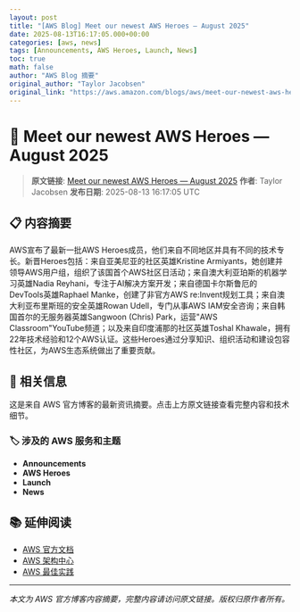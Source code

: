 ```yaml
---
layout: post
title: "[AWS Blog] Meet our newest AWS Heroes — August 2025"
date: 2025-08-13T16:17:05.000+00:00
categories: [aws, news]
tags: [Announcements, AWS Heroes, Launch, News]
toc: true
math: false
author: "AWS Blog 摘要"
original_author: "Taylor Jacobsen"
original_link: "https://aws.amazon.com/blogs/aws/meet-our-newest-aws-heroes-august-2025/"
---
```


# 📰 Meet our newest AWS Heroes — August 2025

> **原文链接**: [Meet our newest AWS Heroes — August 2025](https://aws.amazon.com/blogs/aws/meet-our-newest-aws-heroes-august-2025/)
> **作者**: Taylor Jacobsen
> **发布日期**: 2025-08-13 16:17:05 UTC

## 📋 内容摘要

AWS宣布了最新一批AWS Heroes成员，他们来自不同地区并具有不同的技术专长。新晋Heroes包括：来自亚美尼亚的社区英雄Kristine Armiyants，她创建并领导AWS用户组，组织了该国首个AWS社区日活动；来自澳大利亚珀斯的机器学习英雄Nadia Reyhani，专注于AI解决方案开发；来自德国卡尔斯鲁厄的DevTools英雄Raphael Manke，创建了非官方AWS re:Invent规划工具；来自澳大利亚布里斯班的安全英雄Rowan Udell，专门从事AWS IAM安全咨询；来自韩国首尔的无服务器英雄Sangwoon (Chris) Park，运营"AWS Classroom"YouTube频道；以及来自印度浦那的社区英雄Toshal Khawale，拥有22年技术经验和12个AWS认证。这些Heroes通过分享知识、组织活动和建设包容性社区，为AWS生态系统做出了重要贡献。

## 🔗 相关信息

这是来自 AWS 官方博客的最新资讯摘要。点击上方原文链接查看完整内容和技术细节。

### 🏷️ 涉及的 AWS 服务和主题

- **Announcements**
- **AWS Heroes**
- **Launch**
- **News**

## 📚 延伸阅读

- [AWS 官方文档](https://docs.aws.amazon.com/)
- [AWS 架构中心](https://aws.amazon.com/architecture/)
- [AWS 最佳实践](https://aws.amazon.com/architecture/well-architected/)

---

*本文为 AWS 官方博客内容摘要，完整内容请访问原文链接。版权归原作者所有。*